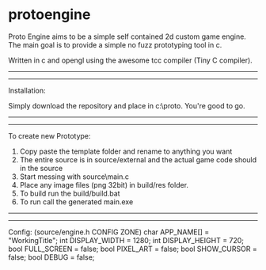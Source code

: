 # protoengine

Proto Engine aims to be a simple self contained 2d custom game engine. 
The main goal is to provide a simple no fuzz prototyping tool in c.

Written in c and opengl using the awesome tcc compiler (Tiny C compiler).

------------------------------------------------------------------------------------------
------------------------------------------------------------------------------------------
Installation:

Simply download the repository and place in c:\proto. You're good to go.

------------------------------------------------------------------------------------------
------------------------------------------------------------------------------------------

To create new Prototype:

1. Copy paste the template folder and rename to anything you want
2. The entire source is in source/external and the actual game code should in the source
3. Start messing with source\main.c
4. Place any image files (png 32bit) in build/res folder.
5. To build run the build/build.bat
6. To run call the generated main.exe

------------------------------------------------------------------------------------------
------------------------------------------------------------------------------------------

Config: (source/engine.h CONFIG ZONE)
char APP_NAME[] = "WorkingTitle";
int DISPLAY_WIDTH = 1280;
int DISPLAY_HEIGHT = 720;
bool FULL_SCREEN = false;
bool PIXEL_ART = false;
bool SHOW_CURSOR = false;
bool DEBUG = false;

